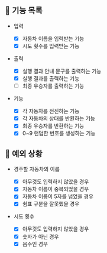 ## 📄 기능 목록

- 입력

  - [x] 자동차 이름을 입력받는 기능
  - [x] 시도 횟수를 입력받는 기능

- 출력
  - [x] 실행 결과 안내 문구를 출력하는 기능
  - [x] 실행 결과를 출력하는 기능
  - [ ] 최종 우승자를 출력하는 기능

- 기능

  - [x] 각 자동차를 전진하는 기능
  - [x] 각 자동차의 상태를 반환하는 기능
  - [x] 최종 우승자를 반환하는 기능
  - [x] 0~9 랜덤한 번호를 생성하는 기능

## 🎯 예외 상황

- 경주할 자동차의 이름

  - [x] 아무것도 입력하지 않았을 경우
  - [x] 자동차 이름이 중복되었을 경우
  - [x] 자동차 이름이 5자를 넘었을 경우
  - [x] 쉼표 구분을 잘못했을 경우

- 시도 횟수

  - [x] 아무것도 입력하지 않았을 경우
  - [x] 숫자가 아닌 경우
  - [x] 음수인 경우
